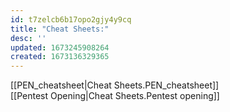```yaml
---
id: t7zelcb6b17opo2gjy4y9cq
title: "Cheat Sheets:"
desc: ''
updated: 1673245908264
created: 1673136329365
---
```

[[PEN_cheatsheet|Cheat Sheets.PEN_cheatsheet]]  
[[Pentest Opening|Cheat Sheets.Pentest opening]]